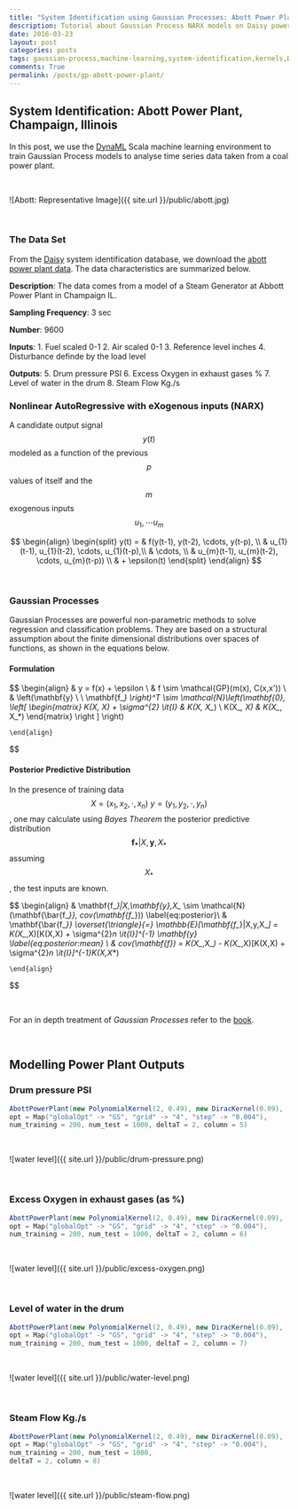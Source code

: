```yaml
---
title: "System Identification using Gaussian Processes: Abott Power Plant, Champaign, Illinois"
description: Tutorial about Gaussian Process NARX models on Daisy power plant data using DynaML
date: 2016-03-23
layout: post
categories: posts
tags: gaussian-process,machine-learning,system-identification,kernels,DynaML
comments: True
permalink: /posts/gp-abott-power-plant/
---
```


## System Identification: Abott Power Plant, Champaign, Illinois

In this post, we use the [DynaML](mandar2812.github.io/DynaML) Scala machine learning environment to train Gaussian Process models to analyse time series data taken from a coal power plant.

<br/>

![Abott: Representative Image]({{ site.url }}/public/abott.jpg)

<br/>

### The Data Set

From the [Daisy](http://homes.esat.kuleuven.be/~smc/daisy/daisydata.html) system identification database, we download the [abott power plant data](ftp://ftp.esat.kuleuven.be/pub/SISTA/data/process_industry/steamgen.dat.gz). The data characteristics are summarized below.

**Description**:
	The data comes from a model of a Steam Generator at
	Abbott Power Plant in Champaign IL.

**Sampling Frequency**:
	3 sec

**Number**:
	9600

**Inputs**:
	1. Fuel scaled 0-1
	2. Air	scaled 0-1
	3. Reference level inches
	4. Disturbance definde by the load level
	
**Outputs**:
	5. Drum pressure PSI
	6. Excess Oxygen in exhaust gases %
	7. Level of water in the drum
	8. Steam Flow Kg./s

### Nonlinear AutoRegressive with eXogenous inputs (NARX)
A candidate output signal $$y(t)$$ modeled as a function of the previous $$p$$ values of itself and the $$m$$ exogenous inputs $$u_{1}, \cdots u_{m}$$

$$
	\begin{align}
    \begin{split}
        y(t) = & f(y(t-1), y(t-2), \cdots, y(t-p), \\ 
        & u_{1}(t-1), u_{1}(t-2), \cdots, u_{1}(t-p),\\
        & \cdots, \\
        & u_{m}(t-1), u_{m}(t-2), \cdots, u_{m}(t-p)) \\
        & + \epsilon(t)
    \end{split}
	\end{align}
$$

<br/>

### Gaussian Processes

Gaussian Processes are powerful non-parametric methods to solve regression and classification problems. They are based on a structural assumption about the finite dimensional distributions over spaces of functions, as shown in the equations below.

#### Formulation

$$
	\begin{align}
		& y = f(x) + \epsilon \\
		& f \sim \mathcal{GP}(m(x), C(x,x')) \\
		& \left(\mathbf{y} \ \ \mathbf{f_*} \right)^T \sim \mathcal{N}\left(\mathbf{0}, \left[ \begin{matrix} K(X, X) + \sigma^{2} \it{I} & K(X, X_*) \\ K(X_*, X) & K(X_*, X_*) \end{matrix} \right ] \right) 

	\end{align}
$$
  
#### Posterior Predictive Distribution
In the presence of training data $$ X = (x_1, x_2, \cdot , x_n) \ y = (y_1, y_2, \cdot , y_n) $$, one may calculate using _Bayes Theorem_ the posterior predictive distribution $$ \mathbf{f_*}|X,\mathbf{y},X_* $$ assuming $$ X_* $$, the test inputs are known.


$$
	\begin{align}
		& \mathbf{f_*}|X,\mathbf{y},X_* \sim \mathcal{N}(\mathbf{\bar{f_*}}, cov(\mathbf{f_*}))  \label{eq:posterior}\\
		& \mathbf{\bar{f_*}} \overset{\triangle}{=} \mathbb{E}[\mathbf{f_*}|X,y,X_*] = K(X_*,X)[K(X,X) + \sigma^{2}_n \it{I}]^{-1} \mathbf{y} \label{eq:posterior:mean} \\
		& cov(\mathbf{f_*}) = K(X_*,X_*) - K(X_*,X)[K(X,X) + \sigma^{2}_n \it{I}]^{-1}K(X,X_*) 
	
	\end{align}
$$

<br/>

For an in depth treatment of _Gaussian Processes_ refer to the [book](https://books.google.nl/books/about/Gaussian_Processes_for_Machine_Learning.html?id=vWtwQgAACAAJ&hl=en).

<br/>

## Modelling Power Plant Outputs

### Drum pressure PSI

```scala
AbottPowerPlant(new PolynomialKernel(2, 0.49), new DiracKernel(0.09),
opt = Map("globalOpt" -> "GS", "grid" -> "4", "step" -> "0.004"),
num_training = 200, num_test = 1000, deltaT = 2, column = 5)
```

<br/>

![water level]({{ site.url }}/public/drum-pressure.png)

<br/>



### Excess Oxygen in exhaust gases (as %)

```scala
AbottPowerPlant(new PolynomialKernel(2, 0.49), new DiracKernel(0.09),
opt = Map("globalOpt" -> "GS", "grid" -> "4", "step" -> "0.004"),
num_training = 200, num_test = 1000, deltaT = 2, column = 6)
```

<br/>

![water level]({{ site.url }}/public/excess-oxygen.png)

<br/>

### Level of water in the drum

```scala
AbottPowerPlant(new PolynomialKernel(2, 0.49), new DiracKernel(0.09),
opt = Map("globalOpt" -> "GS", "grid" -> "4", "step" -> "0.004"),
num_training = 200, num_test = 1000, deltaT = 2, column = 7)
```

<br/>

![water level]({{ site.url }}/public/water-level.png)

<br/>

### Steam Flow Kg./s

```scala
AbottPowerPlant(new PolynomialKernel(2, 0.49), new DiracKernel(0.09),
opt = Map("globalOpt" -> "GS", "grid" -> "4", "step" -> "0.004"),
num_training = 200, num_test = 1000,
deltaT = 2, column = 8)
```

<br/>

![water level]({{ site.url }}/public/steam-flow.png)

<br/>
